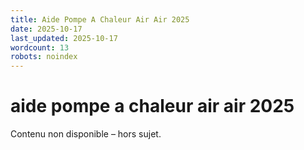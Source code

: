 ```yaml
---
title: Aide Pompe A Chaleur Air Air 2025
date: 2025-10-17
last_updated: 2025-10-17
wordcount: 13
robots: noindex
---
```


# aide pompe a chaleur air air 2025

Contenu non disponible – hors sujet.